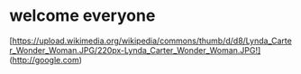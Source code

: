 # welcome everyone
[https://upload.wikimedia.org/wikipedia/commons/thumb/d/d8/Lynda_Carter_Wonder_Woman.JPG/220px-Lynda_Carter_Wonder_Woman.JPG!] (http://google.com)
